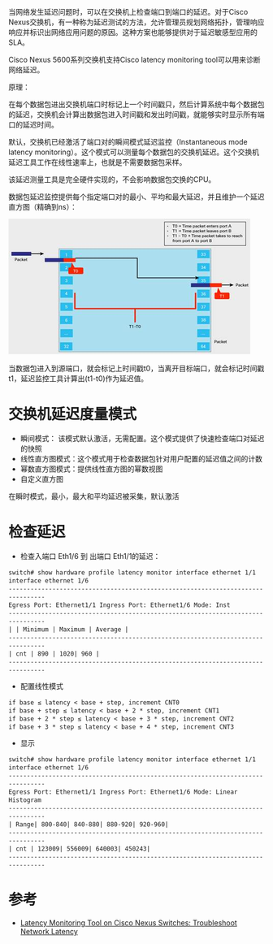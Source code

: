 当网络发生延迟问题时，可以在交换机上检查端口到端口的延迟。对于Cisco Nexus交换机，有一种称为延迟测试的方法，允许管理员规划网络拓扑，管理响应响应并标识出网络应用问题的原因。这种方案也能够提供对于延迟敏感型应用的SLA。

Cisco Nexus 5600系列交换机支持Cisco latency monitoring tool可以用来诊断网络延迟。

原理：

在每个数据包进出交换机端口时标记上一个时间戳只，然后计算系统中每个数据包的延迟，交换机会计算出数据包进入时间戳和发出时间戳，就能够实时显示所有端口的延迟时间。

默认，交换机已经激活了端口对的瞬间模式延迟监控（Instantaneous mode latency monitoring）。这个模式可以测量每个数据包的交换机延迟。这个交换机延迟工具工作在线性速率上，也就是不需要数据包采样。

该延迟测量工具是完全硬件实现的，不会影响数据包交换的CPU。

数据包延迟监控提供每个指定端口对的最小、平均和最大延迟，并且维护一个延迟直方图（精确到ns）：

![延迟监控数据包时间戳](../../../../img/network/cisco/switch/data_center/latency_monitor_package_timestamp.jpg)

当数据包进入到源端口，就会标记上时间戳t0，当离开目标端口，就会标记时间戳t1，延迟监控工具计算出(t1-t0)作为延迟值。

# 交换机延迟度量模式

* 瞬间模式： 该模式默认激活，无需配置。这个模式提供了快速检查端口对延迟的快照
* 线性直方图模式：这个模式用于检查数据包针对用户配置的延迟值之间的计数
* 幂数直方图模式：提供线性直方图的幂数视图
* 自定义直方图

在瞬时模式，最小，最大和平均延迟被采集，默认激活

# 检查延迟

* 检查入端口 Eth1/6 到 出端口 Eth1/1的延迟：

```
switch# show hardware profile latency monitor interface ethernet 1/1 interface ethernet 1/6
--------------------------------------------------------------------------------
Egress Port: Ethernet1/1 Ingress Port: Ethernet1/6 Mode: Inst
--------------------------------------------------------------------------------
| | Minimum | Maximum | Average |
--------------------------------------------------------------------------------
| cnt | 890 | 1020| 960 |
--------------------------------------------------------------------------------
```

* 配置线性模式

```
if base ≤ latency < base + step, increment CNT0
if base + step ≤ latency < base + 2 * step, increment CNT1
if base + 2 * step ≤ latency < base + 3 * step, increment CNT2
if base + 3 * step ≤ latency < base + 4 * step, increment CNT3
```

* 显示

```
switch# show hardware profile latency monitor interface ethernet 1/1 interface ethernet 1/6
--------------------------------------------------------------------------------
Egress Port: Ethernet1/1 Ingress Port: Ethernet1/6 Mode: Linear Histogram
--------------------------------------------------------------------------------
| Range| 800-840| 840-880| 880-920| 920-960|
--------------------------------------------------------------------------------
| cnt | 123009| 556009| 640003| 450243|
--------------------------------------------------------------------------------
```

# 参考

* [Latency Monitoring Tool on Cisco Nexus Switches: Troubleshoot Network Latency](https://www.cisco.com/c/en/us/products/collateral/switches/nexus-5000-series-switches/white-paper-c11-733025.html)